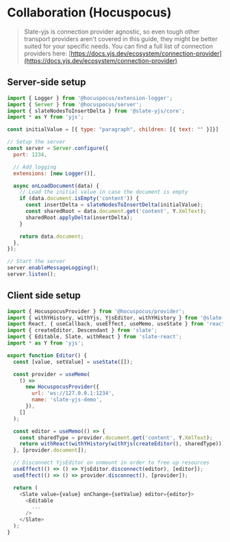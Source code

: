 # Collaboration (Hocuspocus)

> Slate-yjs is connection provider agnostic, so even tough other transport providers aren't covered in this guide, they might be better suited for your specific needs. You can find a full list of connection providers here: [https://docs.yjs.dev/ecosystem/connection-provider](https://docs.yjs.dev/ecosystem/connection-provider)

## Server-side setup

```javascript
import { Logger } from '@hocuspocus/extension-logger';
import { Server } from '@hocuspocus/server';
import { slateNodesToInsertDelta } from '@slate-yjs/core';
import * as Y from 'yjs';

const initialValue = [{ type: "paragraph", children: [{ text: "" }]}]

// Setup the server
const server = Server.configure({
  port: 1234,

  // Add logging
  extensions: [new Logger()],

  async onLoadDocument(data) {
    // Load the initial value in case the document is empty
    if (data.document.isEmpty('content')) {
      const insertDelta = slateNodesToInsertDelta(initialValue);
      const sharedRoot = data.document.get('content', Y.XmlText);
      sharedRoot.applyDelta(insertDelta);
    }

    return data.document;
  },
});

// Start the server
server.enableMessageLogging();
server.listen();
```

## Client side setup

```javascript
import { HocuspocusProvider } from '@hocuspocus/provider';
import { withYHistory, withYjs, YjsEditor, withYHistory } from '@slate-yjs/core';
import React, { useCallback, useEffect, useMemo, useState } from 'react';
import { createEditor, Descendant } from 'slate';
import { Editable, Slate, withReact } from 'slate-react';
import * as Y from 'yjs';

export function Editor() {
  const [value, setValue] = useState([]);

  const provider = useMemo(
    () =>
      new HocuspocusProvider({
        url: 'ws://127.0.0.1:1234',
        name: 'slate-yjs-demo',
      }),
    []
  );

  const editor = useMemo(() => {
    const sharedType = provider.document.get('content', Y.XmlText);
    return withReact(withYHistory(withYjs(createEditor(), sharedType)));
  }, [provider.document]);

  // Disconnect YjsEditor on unmount in order to free up resources
  useEffect(() => () => YjsEditor.disconnect(editor), [editor]);
  useEffect(() => () => provider.disconnect(), [provider]);

  return (
    <Slate value={value} onChange={setValue} editor={editor}>
      <Editable
        ...
      />
    </Slate>
  );
}

```

